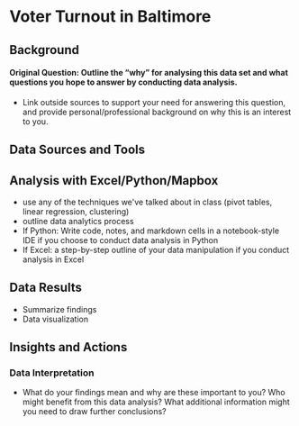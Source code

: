 # Voter Turnout in Baltimore

## Background

#### Original Question: Outline the “why” for analysing this data set and what questions you hope to answer by conducting data analysis. 
* Link outside sources to support your need for answering this question, and provide personal/professional background on why this is an interest to you.

## Data Sources and Tools

## Analysis with Excel/Python/Mapbox
* use any of the techniques we've talked about in class (pivot tables, linear regression, clustering)
* outline data analytics process 
* If Python: Write code, notes, and markdown cells in a notebook-style IDE if you choose to conduct data analysis in Python
* If Excel: a step-by-step outline of your data manipulation if you conduct analysis in Excel

## Data Results
* Summarize findings 
* Data visualization 

## Insights and Actions

### Data Interpretation
* What do your findings mean and why are these important to you? Who might benefit from this data analysis? What additional information might you need to draw further conclusions?
